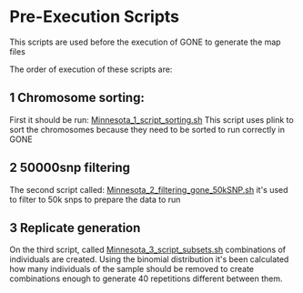 
# Pre-Execution Scripts

This scripts are used before the execution of GONE to generate the map files

The order of execution of these scripts are:

## 1 Chromosome sorting:

First it should be run: [Minnesota_1_script_sorting.sh](https://github.com/villarpau/Ne_Reconstructions_Analysis/tree/main/ExecutionScripts/Minnesota_1_script_sorting.sh)
This script uses plink to sort the chromosomes because they need to be sorted to run correctly in GONE

## 2 50000snp filtering

The second script called: [Minnesota_2_filtering_gone_50kSNP.sh](https://github.com/villarpau/Ne_Reconstructions_Analysis/tree/main/ExecutionScripts/Minnesota_2_filtering_gone_50kSNP.sh) it's used to filter to 50k snps to prepare the data to run

## 3 Replicate generation

On the third script, called [Minnesota_3_script_subsets.sh](https://github.com/villarpau/Ne_Reconstructions_Analysis/tree/main/ExecutionScripts/Minnesota_3_script_subsets.sh) combinations of individuals are created. Using the binomial distribution it's been calculated how many individuals of the sample should be removed to create combinations enough to generate 40 repetitions different between them. 










